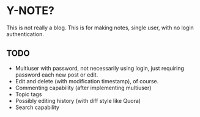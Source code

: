 # Y-NOTE?
This is not really a blog. This is for making notes, single user, with no login authentication.

## TODO
- Multiuser with password, not necessarily using login, just requiring password each new post or edit.
- Edit and delete (with modification timestamp), of course.
- Commenting capability (after implementing multiuser)
- Topic tags
- Possibly editing history (with diff style like Quora)
- Search capability
